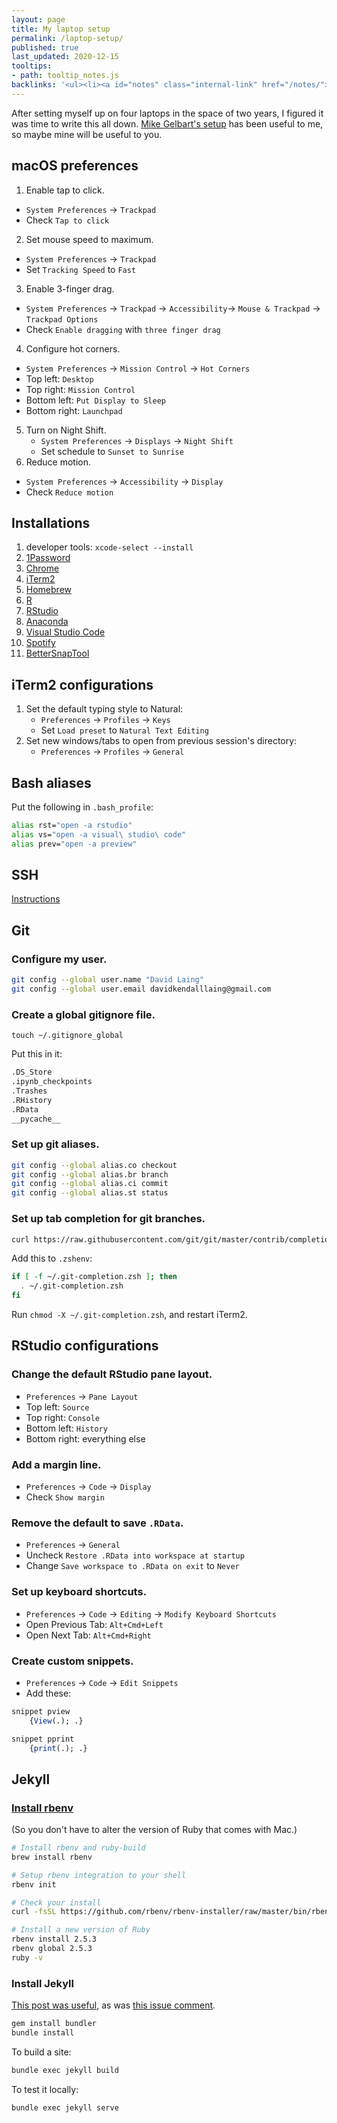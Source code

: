 ```yaml
---
layout: page
title: My laptop setup
permalink: /laptop-setup/
published: true
last_updated: 2020-12-15
tooltips: 
- path: tooltip_notes.js
backlinks: '<ul><li><a id="notes" class="internal-link" href="/notes/">Notes</a></li></ul>'
---
```


After setting myself up on four laptops in the space of two years, I figured it was time to write this all down. [Mike Gelbart's setup](https://github.com/mgelbart/misc/blob/master/laptop_setup.md) has been useful to me, so maybe mine will be useful to you.

## macOS preferences

1. Enable tap to click.
  - `System Preferences` → `Trackpad`
  - Check `Tap to click`
2. Set mouse speed to maximum.
  - `System Preferences` → `Trackpad`
  - Set `Tracking Speed` to `Fast`
3. Enable 3-finger drag.
  - `System Preferences` → `Trackpad` → `Accessibility`→ `Mouse & Trackpad` → `Trackpad Options` 
  - Check `Enable dragging` with `three finger drag`
4. Configure hot corners. 
  - `System Preferences` → `Mission Control` → `Hot Corners`
  - Top left: `Desktop`
  - Top right: `Mission Control`
  - Bottom left: `Put Display to Sleep`
  - Bottom right: `Launchpad`
5. Turn on Night Shift.
   - `System Preferences` → `Displays` → `Night Shift`
   - Set schedule to `Sunset to Sunrise`
6. Reduce motion.
  - `System Preferences` → `Accessibility` → `Display`
  - Check `Reduce motion`

## Installations

1. developer tools: `xcode-select --install`
2. [1Password](https://1password.com/)
3. [Chrome](https://www.google.ca/chrome/?brand=CHBD&gclid=Cj0KCQiAgMPgBRDDARIsAOh3uyLH9FyD5U6BuJ2Co_vlFaAEiDZYtHyFz2Wf-ESUYLTFpSxdpRLTXgQaAvyDEALw_wcB&gclsrc=aw.ds)
4. [iTerm2](https://www.iterm2.com/)
5. [Homebrew](https://brew.sh/)
6. [R](https://cran.rstudio.com/bin/macosx/)
7. [RStudio](https://www.rstudio.com/products/rstudio/download/)
8. [Anaconda](https://www.anaconda.com/download/#macos)
9. [Visual Studio Code](https://code.visualstudio.com/)
10. [Spotify](https://www.spotify.com/ca-en/download/other/)
11. [BetterSnapTool](https://folivora.ai/bettersnaptool)

## iTerm2 configurations

1. Set the default typing style  to Natural:
	- `Preferences` → `Profiles` → `Keys`
	- Set `Load preset` to `Natural Text Editing`
2. Set new windows/tabs to open from previous session's directory:
	- `Preferences` → `Profiles` → `General`

## Bash aliases

Put the following in `.bash_profile`:

```zsh
alias rst="open -a rstudio"
alias vs="open -a visual\ studio\ code"
alias prev="open -a preview"
```

## SSH

[Instructions](https://help.github.com/articles/generating-a-new-ssh-key-and-adding-it-to-the-ssh-agent/)

## Git 

### Configure my user.

```zsh
git config --global user.name "David Laing"
git config --global user.email davidkendalllaing@gmail.com
```

### Create a global gitignore file.

`touch ~/.gitignore_global`

Put this in it:

```zsh
.DS_Store
.ipynb_checkpoints
.Trashes
.RHistory
.RData
__pycache__
```

### Set up git aliases.

```zsh
git config --global alias.co checkout
git config --global alias.br branch
git config --global alias.ci commit
git config --global alias.st status
```

### Set up tab completion for git branches.

```zsh
curl https://raw.githubusercontent.com/git/git/master/contrib/completion/git-completion.zsh -o ~/.git-completion.zsh
```

Add this to `.zshenv`:

```zsh
if [ -f ~/.git-completion.zsh ]; then
  . ~/.git-completion.zsh
fi
```

Run `chmod -X ~/.git-completion.zsh`, and restart iTerm2.

## RStudio configurations

### Change the default RStudio pane layout.

- `Preferences` → `Pane Layout`
- Top left: `Source`
- Top right: `Console`
- Bottom left: `History`
- Bottom right: everything else

### Add a margin line.

- `Preferences` → `Code` → `Display`
- Check `Show margin`

### Remove the default to save `.RData`.

- `Preferences` → `General`
- Uncheck `Restore .RData into workspace at startup`
- Change `Save workspace to .RData on exit` to `Never`

### Set up keyboard shortcuts.

- `Preferences` → `Code` → `Editing` → `Modify Keyboard Shortcuts`
- Open Previous Tab: `Alt+Cmd+Left`
- Open Next Tab: `Alt+Cmd+Right`

### Create custom snippets.

- `Preferences` → `Code` → `Edit Snippets`
- Add these:

```R
snippet pview
	{View(.); .}

snippet pprint
	{print(.); .}
```

## Jekyll

### [Install rbenv](https://jekyllrb.com/docs/installation/macos/) 

(So you don't have to alter the version of Ruby that comes with Mac.)

```zsh
# Install rbenv and ruby-build
brew install rbenv

# Setup rbenv integration to your shell
rbenv init

# Check your install
curl -fsSL https://github.com/rbenv/rbenv-installer/raw/master/bin/rbenv-doctor | bash

# Install a new version of Ruby
rbenv install 2.5.3
rbenv global 2.5.3
ruby -v
```

### Install Jekyll

[This post was useful](http://kbroman.org/simple_site/pages/local_test.html), as was [this issue comment](https://github.com/bundler/bundler/issues/1767#issuecomment-4787059).

```zsh
gem install bundler
bundle install
```

To build a site:

```zsh
bundle exec jekyll build
```

To test it locally:

```zsh
bundle exec jekyll serve
```